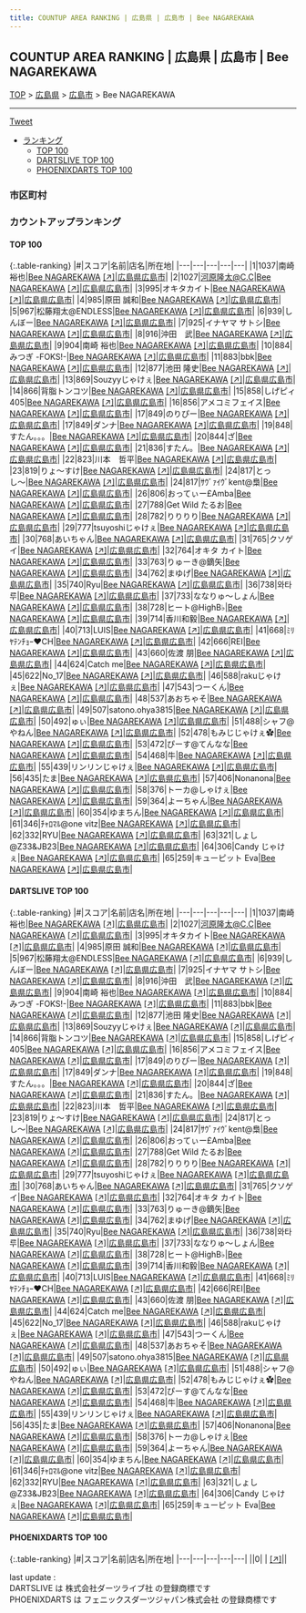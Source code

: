 ```yaml
---
title: COUNTUP AREA RANKING | 広島県 | 広島市 | Bee NAGAREKAWA
---
```

## COUNTUP AREA RANKING | 広島県 | 広島市 | Bee NAGAREKAWA

[TOP](/darts/rank/) > [広島県](/darts/rank/広島県/) > [広島市](/darts/rank/広島県/広島市/) > Bee NAGAREKAWA

___

<a href="https://twitter.com/share?ref_src=twsrc%5Etfw" data-text="COUNTUP AREA RANKING | 広島県広島市Bee NAGAREKAWA" class="twitter-share-button" data-hashtags="DARTSLIVE,PHOENIXDARTS,darts,ダーツ" data-show-count="false">Tweet</a>

* [ランキング](#カウントアップランキング)
    * [TOP 100](#top-100)
    * [DARTSLIVE TOP 100](#dartslive-top-100)
    * [PHOENIXDARTS TOP 100](#phoenixdarts-top-100)

### 市区町村

<ul>

</ul>

### カウントアップランキング

#### TOP 100



{:.table-ranking}
|#|スコア|名前|店名|所在地|
|---|---|---|---|---|
|1|1037|<span class="rank-name-dl">南崎　裕也</span>|<a href="/darts/rank/shops/1e3322e39b25b811fec1ae84bb28bd87.html">Bee NAGAREKAWA</a> <a href="https://search.dartslive.com/jp/shop/1e3322e39b25b811fec1ae84bb28bd87">[↗]</a>|<a href="/darts/rank/広島県/広島市">広島県広島市</a>|
|2|1027|<span class="rank-name-dl">河原隆太@C.C</span>|<a href="/darts/rank/shops/1e3322e39b25b811fec1ae84bb28bd87.html">Bee NAGAREKAWA</a> <a href="https://search.dartslive.com/jp/shop/1e3322e39b25b811fec1ae84bb28bd87">[↗]</a>|<a href="/darts/rank/広島県/広島市">広島県広島市</a>|
|3|995|<span class="rank-name-dl">オキタカイト</span>|<a href="/darts/rank/shops/1e3322e39b25b811fec1ae84bb28bd87.html">Bee NAGAREKAWA</a> <a href="https://search.dartslive.com/jp/shop/1e3322e39b25b811fec1ae84bb28bd87">[↗]</a>|<a href="/darts/rank/広島県/広島市">広島県広島市</a>|
|4|985|<span class="rank-name-dl">原田 誠和</span>|<a href="/darts/rank/shops/1e3322e39b25b811fec1ae84bb28bd87.html">Bee NAGAREKAWA</a> <a href="https://search.dartslive.com/jp/shop/1e3322e39b25b811fec1ae84bb28bd87">[↗]</a>|<a href="/darts/rank/広島県/広島市">広島県広島市</a>|
|5|967|<span class="rank-name-dl">松藤翔太@ENDLESS</span>|<a href="/darts/rank/shops/1e3322e39b25b811fec1ae84bb28bd87.html">Bee NAGAREKAWA</a> <a href="https://search.dartslive.com/jp/shop/1e3322e39b25b811fec1ae84bb28bd87">[↗]</a>|<a href="/darts/rank/広島県/広島市">広島県広島市</a>|
|6|939|<span class="rank-name-dl">しんぼー</span>|<a href="/darts/rank/shops/1e3322e39b25b811fec1ae84bb28bd87.html">Bee NAGAREKAWA</a> <a href="https://search.dartslive.com/jp/shop/1e3322e39b25b811fec1ae84bb28bd87">[↗]</a>|<a href="/darts/rank/広島県/広島市">広島県広島市</a>|
|7|925|<span class="rank-name-dl">イナヤマ サトシ</span>|<a href="/darts/rank/shops/1e3322e39b25b811fec1ae84bb28bd87.html">Bee NAGAREKAWA</a> <a href="https://search.dartslive.com/jp/shop/1e3322e39b25b811fec1ae84bb28bd87">[↗]</a>|<a href="/darts/rank/広島県/広島市">広島県広島市</a>|
|8|916|<span class="rank-name-dl">沖田　武</span>|<a href="/darts/rank/shops/1e3322e39b25b811fec1ae84bb28bd87.html">Bee NAGAREKAWA</a> <a href="https://search.dartslive.com/jp/shop/1e3322e39b25b811fec1ae84bb28bd87">[↗]</a>|<a href="/darts/rank/広島県/広島市">広島県広島市</a>|
|9|904|<span class="rank-name-dl">南崎 裕也</span>|<a href="/darts/rank/shops/1e3322e39b25b811fec1ae84bb28bd87.html">Bee NAGAREKAWA</a> <a href="https://search.dartslive.com/jp/shop/1e3322e39b25b811fec1ae84bb28bd87">[↗]</a>|<a href="/darts/rank/広島県/広島市">広島県広島市</a>|
|10|884|<span class="rank-name-dl">みつぎ -FOKS!-</span>|<a href="/darts/rank/shops/1e3322e39b25b811fec1ae84bb28bd87.html">Bee NAGAREKAWA</a> <a href="https://search.dartslive.com/jp/shop/1e3322e39b25b811fec1ae84bb28bd87">[↗]</a>|<a href="/darts/rank/広島県/広島市">広島県広島市</a>|
|11|883|<span class="rank-name-dl">bbk</span>|<a href="/darts/rank/shops/1e3322e39b25b811fec1ae84bb28bd87.html">Bee NAGAREKAWA</a> <a href="https://search.dartslive.com/jp/shop/1e3322e39b25b811fec1ae84bb28bd87">[↗]</a>|<a href="/darts/rank/広島県/広島市">広島県広島市</a>|
|12|877|<span class="rank-name-dl">池田 隆史</span>|<a href="/darts/rank/shops/1e3322e39b25b811fec1ae84bb28bd87.html">Bee NAGAREKAWA</a> <a href="https://search.dartslive.com/jp/shop/1e3322e39b25b811fec1ae84bb28bd87">[↗]</a>|<a href="/darts/rank/広島県/広島市">広島県広島市</a>|
|13|869|<span class="rank-name-dl">Souzyyじゃけぇ</span>|<a href="/darts/rank/shops/1e3322e39b25b811fec1ae84bb28bd87.html">Bee NAGAREKAWA</a> <a href="https://search.dartslive.com/jp/shop/1e3322e39b25b811fec1ae84bb28bd87">[↗]</a>|<a href="/darts/rank/広島県/広島市">広島県広島市</a>|
|14|866|<span class="rank-name-dl">背脂トンコツ</span>|<a href="/darts/rank/shops/1e3322e39b25b811fec1ae84bb28bd87.html">Bee NAGAREKAWA</a> <a href="https://search.dartslive.com/jp/shop/1e3322e39b25b811fec1ae84bb28bd87">[↗]</a>|<a href="/darts/rank/広島県/広島市">広島県広島市</a>|
|15|858|<span class="rank-name-dl">しげピィ405</span>|<a href="/darts/rank/shops/1e3322e39b25b811fec1ae84bb28bd87.html">Bee NAGAREKAWA</a> <a href="https://search.dartslive.com/jp/shop/1e3322e39b25b811fec1ae84bb28bd87">[↗]</a>|<a href="/darts/rank/広島県/広島市">広島県広島市</a>|
|16|856|<span class="rank-name-dl">アメコミフェイス</span>|<a href="/darts/rank/shops/1e3322e39b25b811fec1ae84bb28bd87.html">Bee NAGAREKAWA</a> <a href="https://search.dartslive.com/jp/shop/1e3322e39b25b811fec1ae84bb28bd87">[↗]</a>|<a href="/darts/rank/広島県/広島市">広島県広島市</a>|
|17|849|<span class="rank-name-dl">のりぴー</span>|<a href="/darts/rank/shops/1e3322e39b25b811fec1ae84bb28bd87.html">Bee NAGAREKAWA</a> <a href="https://search.dartslive.com/jp/shop/1e3322e39b25b811fec1ae84bb28bd87">[↗]</a>|<a href="/darts/rank/広島県/広島市">広島県広島市</a>|
|17|849|<span class="rank-name-dl">ダンナ</span>|<a href="/darts/rank/shops/1e3322e39b25b811fec1ae84bb28bd87.html">Bee NAGAREKAWA</a> <a href="https://search.dartslive.com/jp/shop/1e3322e39b25b811fec1ae84bb28bd87">[↗]</a>|<a href="/darts/rank/広島県/広島市">広島県広島市</a>|
|19|848|<span class="rank-name-dl">すたん。。。</span>|<a href="/darts/rank/shops/1e3322e39b25b811fec1ae84bb28bd87.html">Bee NAGAREKAWA</a> <a href="https://search.dartslive.com/jp/shop/1e3322e39b25b811fec1ae84bb28bd87">[↗]</a>|<a href="/darts/rank/広島県/広島市">広島県広島市</a>|
|20|844|<span class="rank-name-dl">ざ</span>|<a href="/darts/rank/shops/1e3322e39b25b811fec1ae84bb28bd87.html">Bee NAGAREKAWA</a> <a href="https://search.dartslive.com/jp/shop/1e3322e39b25b811fec1ae84bb28bd87">[↗]</a>|<a href="/darts/rank/広島県/広島市">広島県広島市</a>|
|21|836|<span class="rank-name-dl">すたん。</span>|<a href="/darts/rank/shops/1e3322e39b25b811fec1ae84bb28bd87.html">Bee NAGAREKAWA</a> <a href="https://search.dartslive.com/jp/shop/1e3322e39b25b811fec1ae84bb28bd87">[↗]</a>|<a href="/darts/rank/広島県/広島市">広島県広島市</a>|
|22|823|<span class="rank-name-dl">川本　哲平</span>|<a href="/darts/rank/shops/1e3322e39b25b811fec1ae84bb28bd87.html">Bee NAGAREKAWA</a> <a href="https://search.dartslive.com/jp/shop/1e3322e39b25b811fec1ae84bb28bd87">[↗]</a>|<a href="/darts/rank/広島県/広島市">広島県広島市</a>|
|23|819|<span class="rank-name-dl">りょ〜すけ</span>|<a href="/darts/rank/shops/1e3322e39b25b811fec1ae84bb28bd87.html">Bee NAGAREKAWA</a> <a href="https://search.dartslive.com/jp/shop/1e3322e39b25b811fec1ae84bb28bd87">[↗]</a>|<a href="/darts/rank/広島県/広島市">広島県広島市</a>|
|24|817|<span class="rank-name-dl">とっし〜</span>|<a href="/darts/rank/shops/1e3322e39b25b811fec1ae84bb28bd87.html">Bee NAGAREKAWA</a> <a href="https://search.dartslive.com/jp/shop/1e3322e39b25b811fec1ae84bb28bd87">[↗]</a>|<a href="/darts/rank/広島県/広島市">広島県広島市</a>|
|24|817|<span class="rank-name-dl">ｻｳﾞｧｲｳﾞkent@梟</span>|<a href="/darts/rank/shops/1e3322e39b25b811fec1ae84bb28bd87.html">Bee NAGAREKAWA</a> <a href="https://search.dartslive.com/jp/shop/1e3322e39b25b811fec1ae84bb28bd87">[↗]</a>|<a href="/darts/rank/広島県/広島市">広島県広島市</a>|
|26|806|<span class="rank-name-dl">おってぃー£Amba</span>|<a href="/darts/rank/shops/1e3322e39b25b811fec1ae84bb28bd87.html">Bee NAGAREKAWA</a> <a href="https://search.dartslive.com/jp/shop/1e3322e39b25b811fec1ae84bb28bd87">[↗]</a>|<a href="/darts/rank/広島県/広島市">広島県広島市</a>|
|27|788|<span class="rank-name-dl">Get Wild たるお</span>|<a href="/darts/rank/shops/1e3322e39b25b811fec1ae84bb28bd87.html">Bee NAGAREKAWA</a> <a href="https://search.dartslive.com/jp/shop/1e3322e39b25b811fec1ae84bb28bd87">[↗]</a>|<a href="/darts/rank/広島県/広島市">広島県広島市</a>|
|28|782|<span class="rank-name-dl">りりりり</span>|<a href="/darts/rank/shops/1e3322e39b25b811fec1ae84bb28bd87.html">Bee NAGAREKAWA</a> <a href="https://search.dartslive.com/jp/shop/1e3322e39b25b811fec1ae84bb28bd87">[↗]</a>|<a href="/darts/rank/広島県/広島市">広島県広島市</a>|
|29|777|<span class="rank-name-dl">tsuyoshiじゃけぇ</span>|<a href="/darts/rank/shops/1e3322e39b25b811fec1ae84bb28bd87.html">Bee NAGAREKAWA</a> <a href="https://search.dartslive.com/jp/shop/1e3322e39b25b811fec1ae84bb28bd87">[↗]</a>|<a href="/darts/rank/広島県/広島市">広島県広島市</a>|
|30|768|<span class="rank-name-dl">あいちゃん</span>|<a href="/darts/rank/shops/1e3322e39b25b811fec1ae84bb28bd87.html">Bee NAGAREKAWA</a> <a href="https://search.dartslive.com/jp/shop/1e3322e39b25b811fec1ae84bb28bd87">[↗]</a>|<a href="/darts/rank/広島県/広島市">広島県広島市</a>|
|31|765|<span class="rank-name-dl">クソゲイ</span>|<a href="/darts/rank/shops/1e3322e39b25b811fec1ae84bb28bd87.html">Bee NAGAREKAWA</a> <a href="https://search.dartslive.com/jp/shop/1e3322e39b25b811fec1ae84bb28bd87">[↗]</a>|<a href="/darts/rank/広島県/広島市">広島県広島市</a>|
|32|764|<span class="rank-name-dl">オキタ カイト</span>|<a href="/darts/rank/shops/1e3322e39b25b811fec1ae84bb28bd87.html">Bee NAGAREKAWA</a> <a href="https://search.dartslive.com/jp/shop/1e3322e39b25b811fec1ae84bb28bd87">[↗]</a>|<a href="/darts/rank/広島県/広島市">広島県広島市</a>|
|33|763|<span class="rank-name-dl">りゅーき@鏑矢</span>|<a href="/darts/rank/shops/1e3322e39b25b811fec1ae84bb28bd87.html">Bee NAGAREKAWA</a> <a href="https://search.dartslive.com/jp/shop/1e3322e39b25b811fec1ae84bb28bd87">[↗]</a>|<a href="/darts/rank/広島県/広島市">広島県広島市</a>|
|34|762|<span class="rank-name-dl">まゆげ</span>|<a href="/darts/rank/shops/1e3322e39b25b811fec1ae84bb28bd87.html">Bee NAGAREKAWA</a> <a href="https://search.dartslive.com/jp/shop/1e3322e39b25b811fec1ae84bb28bd87">[↗]</a>|<a href="/darts/rank/広島県/広島市">広島県広島市</a>|
|35|740|<span class="rank-name-dl">Ryu</span>|<a href="/darts/rank/shops/1e3322e39b25b811fec1ae84bb28bd87.html">Bee NAGAREKAWA</a> <a href="https://search.dartslive.com/jp/shop/1e3322e39b25b811fec1ae84bb28bd87">[↗]</a>|<a href="/darts/rank/広島県/広島市">広島県広島市</a>|
|36|738|<span class="rank-name-dl">와타루</span>|<a href="/darts/rank/shops/1e3322e39b25b811fec1ae84bb28bd87.html">Bee NAGAREKAWA</a> <a href="https://search.dartslive.com/jp/shop/1e3322e39b25b811fec1ae84bb28bd87">[↗]</a>|<a href="/darts/rank/広島県/広島市">広島県広島市</a>|
|37|733|<span class="rank-name-dl">ななりゅ～しょん</span>|<a href="/darts/rank/shops/1e3322e39b25b811fec1ae84bb28bd87.html">Bee NAGAREKAWA</a> <a href="https://search.dartslive.com/jp/shop/1e3322e39b25b811fec1ae84bb28bd87">[↗]</a>|<a href="/darts/rank/広島県/広島市">広島県広島市</a>|
|38|728|<span class="rank-name-dl">ヒート@HighB♭</span>|<a href="/darts/rank/shops/1e3322e39b25b811fec1ae84bb28bd87.html">Bee NAGAREKAWA</a> <a href="https://search.dartslive.com/jp/shop/1e3322e39b25b811fec1ae84bb28bd87">[↗]</a>|<a href="/darts/rank/広島県/広島市">広島県広島市</a>|
|39|714|<span class="rank-name-dl">香川和毅</span>|<a href="/darts/rank/shops/1e3322e39b25b811fec1ae84bb28bd87.html">Bee NAGAREKAWA</a> <a href="https://search.dartslive.com/jp/shop/1e3322e39b25b811fec1ae84bb28bd87">[↗]</a>|<a href="/darts/rank/広島県/広島市">広島県広島市</a>|
|40|713|<span class="rank-name-dl">LUIS</span>|<a href="/darts/rank/shops/1e3322e39b25b811fec1ae84bb28bd87.html">Bee NAGAREKAWA</a> <a href="https://search.dartslive.com/jp/shop/1e3322e39b25b811fec1ae84bb28bd87">[↗]</a>|<a href="/darts/rank/広島県/広島市">広島県広島市</a>|
|41|668|<span class="rank-name-dl">ﾐﾘﾔﾃﾝﾁｮｰ❤️CH</span>|<a href="/darts/rank/shops/1e3322e39b25b811fec1ae84bb28bd87.html">Bee NAGAREKAWA</a> <a href="https://search.dartslive.com/jp/shop/1e3322e39b25b811fec1ae84bb28bd87">[↗]</a>|<a href="/darts/rank/広島県/広島市">広島県広島市</a>|
|42|666|<span class="rank-name-dl">REI</span>|<a href="/darts/rank/shops/1e3322e39b25b811fec1ae84bb28bd87.html">Bee NAGAREKAWA</a> <a href="https://search.dartslive.com/jp/shop/1e3322e39b25b811fec1ae84bb28bd87">[↗]</a>|<a href="/darts/rank/広島県/広島市">広島県広島市</a>|
|43|660|<span class="rank-name-dl">佐渡 朋</span>|<a href="/darts/rank/shops/1e3322e39b25b811fec1ae84bb28bd87.html">Bee NAGAREKAWA</a> <a href="https://search.dartslive.com/jp/shop/1e3322e39b25b811fec1ae84bb28bd87">[↗]</a>|<a href="/darts/rank/広島県/広島市">広島県広島市</a>|
|44|624|<span class="rank-name-dl">Catch me</span>|<a href="/darts/rank/shops/1e3322e39b25b811fec1ae84bb28bd87.html">Bee NAGAREKAWA</a> <a href="https://search.dartslive.com/jp/shop/1e3322e39b25b811fec1ae84bb28bd87">[↗]</a>|<a href="/darts/rank/広島県/広島市">広島県広島市</a>|
|45|622|<span class="rank-name-dl">No_17</span>|<a href="/darts/rank/shops/1e3322e39b25b811fec1ae84bb28bd87.html">Bee NAGAREKAWA</a> <a href="https://search.dartslive.com/jp/shop/1e3322e39b25b811fec1ae84bb28bd87">[↗]</a>|<a href="/darts/rank/広島県/広島市">広島県広島市</a>|
|46|588|<span class="rank-name-dl">rakuじゃけぇ</span>|<a href="/darts/rank/shops/1e3322e39b25b811fec1ae84bb28bd87.html">Bee NAGAREKAWA</a> <a href="https://search.dartslive.com/jp/shop/1e3322e39b25b811fec1ae84bb28bd87">[↗]</a>|<a href="/darts/rank/広島県/広島市">広島県広島市</a>|
|47|543|<span class="rank-name-dl">つーくん</span>|<a href="/darts/rank/shops/1e3322e39b25b811fec1ae84bb28bd87.html">Bee NAGAREKAWA</a> <a href="https://search.dartslive.com/jp/shop/1e3322e39b25b811fec1ae84bb28bd87">[↗]</a>|<a href="/darts/rank/広島県/広島市">広島県広島市</a>|
|48|537|<span class="rank-name-dl">あおちゃそ</span>|<a href="/darts/rank/shops/1e3322e39b25b811fec1ae84bb28bd87.html">Bee NAGAREKAWA</a> <a href="https://search.dartslive.com/jp/shop/1e3322e39b25b811fec1ae84bb28bd87">[↗]</a>|<a href="/darts/rank/広島県/広島市">広島県広島市</a>|
|49|507|<span class="rank-name-dl">satono.ohya3815</span>|<a href="/darts/rank/shops/1e3322e39b25b811fec1ae84bb28bd87.html">Bee NAGAREKAWA</a> <a href="https://search.dartslive.com/jp/shop/1e3322e39b25b811fec1ae84bb28bd87">[↗]</a>|<a href="/darts/rank/広島県/広島市">広島県広島市</a>|
|50|492|<span class="rank-name-dl">ゅぃ</span>|<a href="/darts/rank/shops/1e3322e39b25b811fec1ae84bb28bd87.html">Bee NAGAREKAWA</a> <a href="https://search.dartslive.com/jp/shop/1e3322e39b25b811fec1ae84bb28bd87">[↗]</a>|<a href="/darts/rank/広島県/広島市">広島県広島市</a>|
|51|488|<span class="rank-name-dl">シャフ@やねん</span>|<a href="/darts/rank/shops/1e3322e39b25b811fec1ae84bb28bd87.html">Bee NAGAREKAWA</a> <a href="https://search.dartslive.com/jp/shop/1e3322e39b25b811fec1ae84bb28bd87">[↗]</a>|<a href="/darts/rank/広島県/広島市">広島県広島市</a>|
|52|478|<span class="rank-name-dl">もみじじゃけぇ✿</span>|<a href="/darts/rank/shops/1e3322e39b25b811fec1ae84bb28bd87.html">Bee NAGAREKAWA</a> <a href="https://search.dartslive.com/jp/shop/1e3322e39b25b811fec1ae84bb28bd87">[↗]</a>|<a href="/darts/rank/広島県/広島市">広島県広島市</a>|
|53|472|<span class="rank-name-dl">ぴーす@てんなな</span>|<a href="/darts/rank/shops/1e3322e39b25b811fec1ae84bb28bd87.html">Bee NAGAREKAWA</a> <a href="https://search.dartslive.com/jp/shop/1e3322e39b25b811fec1ae84bb28bd87">[↗]</a>|<a href="/darts/rank/広島県/広島市">広島県広島市</a>|
|54|468|<span class="rank-name-dl">牛</span>|<a href="/darts/rank/shops/1e3322e39b25b811fec1ae84bb28bd87.html">Bee NAGAREKAWA</a> <a href="https://search.dartslive.com/jp/shop/1e3322e39b25b811fec1ae84bb28bd87">[↗]</a>|<a href="/darts/rank/広島県/広島市">広島県広島市</a>|
|55|439|<span class="rank-name-dl">リンリンじゃけぇ</span>|<a href="/darts/rank/shops/1e3322e39b25b811fec1ae84bb28bd87.html">Bee NAGAREKAWA</a> <a href="https://search.dartslive.com/jp/shop/1e3322e39b25b811fec1ae84bb28bd87">[↗]</a>|<a href="/darts/rank/広島県/広島市">広島県広島市</a>|
|56|435|<span class="rank-name-dl">たま</span>|<a href="/darts/rank/shops/1e3322e39b25b811fec1ae84bb28bd87.html">Bee NAGAREKAWA</a> <a href="https://search.dartslive.com/jp/shop/1e3322e39b25b811fec1ae84bb28bd87">[↗]</a>|<a href="/darts/rank/広島県/広島市">広島県広島市</a>|
|57|406|<span class="rank-name-dl">Nonanona</span>|<a href="/darts/rank/shops/1e3322e39b25b811fec1ae84bb28bd87.html">Bee NAGAREKAWA</a> <a href="https://search.dartslive.com/jp/shop/1e3322e39b25b811fec1ae84bb28bd87">[↗]</a>|<a href="/darts/rank/広島県/広島市">広島県広島市</a>|
|58|376|<span class="rank-name-dl">トーカ@しゃけぇ</span>|<a href="/darts/rank/shops/1e3322e39b25b811fec1ae84bb28bd87.html">Bee NAGAREKAWA</a> <a href="https://search.dartslive.com/jp/shop/1e3322e39b25b811fec1ae84bb28bd87">[↗]</a>|<a href="/darts/rank/広島県/広島市">広島県広島市</a>|
|59|364|<span class="rank-name-dl">よーちゃん</span>|<a href="/darts/rank/shops/1e3322e39b25b811fec1ae84bb28bd87.html">Bee NAGAREKAWA</a> <a href="https://search.dartslive.com/jp/shop/1e3322e39b25b811fec1ae84bb28bd87">[↗]</a>|<a href="/darts/rank/広島県/広島市">広島県広島市</a>|
|60|354|<span class="rank-name-dl">ゆまちん</span>|<a href="/darts/rank/shops/1e3322e39b25b811fec1ae84bb28bd87.html">Bee NAGAREKAWA</a> <a href="https://search.dartslive.com/jp/shop/1e3322e39b25b811fec1ae84bb28bd87">[↗]</a>|<a href="/darts/rank/広島県/広島市">広島県広島市</a>|
|61|346|<span class="rank-name-dl">ﾁｬﾛﾏﾙ@one vitz</span>|<a href="/darts/rank/shops/1e3322e39b25b811fec1ae84bb28bd87.html">Bee NAGAREKAWA</a> <a href="https://search.dartslive.com/jp/shop/1e3322e39b25b811fec1ae84bb28bd87">[↗]</a>|<a href="/darts/rank/広島県/広島市">広島県広島市</a>|
|62|332|<span class="rank-name-dl">RYU</span>|<a href="/darts/rank/shops/1e3322e39b25b811fec1ae84bb28bd87.html">Bee NAGAREKAWA</a> <a href="https://search.dartslive.com/jp/shop/1e3322e39b25b811fec1ae84bb28bd87">[↗]</a>|<a href="/darts/rank/広島県/広島市">広島県広島市</a>|
|63|321|<span class="rank-name-dl">しょし@Z33&amp;JB23</span>|<a href="/darts/rank/shops/1e3322e39b25b811fec1ae84bb28bd87.html">Bee NAGAREKAWA</a> <a href="https://search.dartslive.com/jp/shop/1e3322e39b25b811fec1ae84bb28bd87">[↗]</a>|<a href="/darts/rank/広島県/広島市">広島県広島市</a>|
|64|306|<span class="rank-name-dl">Candy じゃけぇ</span>|<a href="/darts/rank/shops/1e3322e39b25b811fec1ae84bb28bd87.html">Bee NAGAREKAWA</a> <a href="https://search.dartslive.com/jp/shop/1e3322e39b25b811fec1ae84bb28bd87">[↗]</a>|<a href="/darts/rank/広島県/広島市">広島県広島市</a>|
|65|259|<span class="rank-name-dl">キューピット Eva</span>|<a href="/darts/rank/shops/1e3322e39b25b811fec1ae84bb28bd87.html">Bee NAGAREKAWA</a> <a href="https://search.dartslive.com/jp/shop/1e3322e39b25b811fec1ae84bb28bd87">[↗]</a>|<a href="/darts/rank/広島県/広島市">広島県広島市</a>|


#### DARTSLIVE TOP 100



{:.table-ranking}
|#|スコア|名前|店名|所在地|
|---|---|---|---|---|
|1|1037|<span class="rank-name-dl">南崎　裕也</span>|<a href="/darts/rank/shops/1e3322e39b25b811fec1ae84bb28bd87.html">Bee NAGAREKAWA</a> <a href="https://search.dartslive.com/jp/shop/1e3322e39b25b811fec1ae84bb28bd87">[↗]</a>|<a href="/darts/rank/広島県/広島市">広島県広島市</a>|
|2|1027|<span class="rank-name-dl">河原隆太@C.C</span>|<a href="/darts/rank/shops/1e3322e39b25b811fec1ae84bb28bd87.html">Bee NAGAREKAWA</a> <a href="https://search.dartslive.com/jp/shop/1e3322e39b25b811fec1ae84bb28bd87">[↗]</a>|<a href="/darts/rank/広島県/広島市">広島県広島市</a>|
|3|995|<span class="rank-name-dl">オキタカイト</span>|<a href="/darts/rank/shops/1e3322e39b25b811fec1ae84bb28bd87.html">Bee NAGAREKAWA</a> <a href="https://search.dartslive.com/jp/shop/1e3322e39b25b811fec1ae84bb28bd87">[↗]</a>|<a href="/darts/rank/広島県/広島市">広島県広島市</a>|
|4|985|<span class="rank-name-dl">原田 誠和</span>|<a href="/darts/rank/shops/1e3322e39b25b811fec1ae84bb28bd87.html">Bee NAGAREKAWA</a> <a href="https://search.dartslive.com/jp/shop/1e3322e39b25b811fec1ae84bb28bd87">[↗]</a>|<a href="/darts/rank/広島県/広島市">広島県広島市</a>|
|5|967|<span class="rank-name-dl">松藤翔太@ENDLESS</span>|<a href="/darts/rank/shops/1e3322e39b25b811fec1ae84bb28bd87.html">Bee NAGAREKAWA</a> <a href="https://search.dartslive.com/jp/shop/1e3322e39b25b811fec1ae84bb28bd87">[↗]</a>|<a href="/darts/rank/広島県/広島市">広島県広島市</a>|
|6|939|<span class="rank-name-dl">しんぼー</span>|<a href="/darts/rank/shops/1e3322e39b25b811fec1ae84bb28bd87.html">Bee NAGAREKAWA</a> <a href="https://search.dartslive.com/jp/shop/1e3322e39b25b811fec1ae84bb28bd87">[↗]</a>|<a href="/darts/rank/広島県/広島市">広島県広島市</a>|
|7|925|<span class="rank-name-dl">イナヤマ サトシ</span>|<a href="/darts/rank/shops/1e3322e39b25b811fec1ae84bb28bd87.html">Bee NAGAREKAWA</a> <a href="https://search.dartslive.com/jp/shop/1e3322e39b25b811fec1ae84bb28bd87">[↗]</a>|<a href="/darts/rank/広島県/広島市">広島県広島市</a>|
|8|916|<span class="rank-name-dl">沖田　武</span>|<a href="/darts/rank/shops/1e3322e39b25b811fec1ae84bb28bd87.html">Bee NAGAREKAWA</a> <a href="https://search.dartslive.com/jp/shop/1e3322e39b25b811fec1ae84bb28bd87">[↗]</a>|<a href="/darts/rank/広島県/広島市">広島県広島市</a>|
|9|904|<span class="rank-name-dl">南崎 裕也</span>|<a href="/darts/rank/shops/1e3322e39b25b811fec1ae84bb28bd87.html">Bee NAGAREKAWA</a> <a href="https://search.dartslive.com/jp/shop/1e3322e39b25b811fec1ae84bb28bd87">[↗]</a>|<a href="/darts/rank/広島県/広島市">広島県広島市</a>|
|10|884|<span class="rank-name-dl">みつぎ -FOKS!-</span>|<a href="/darts/rank/shops/1e3322e39b25b811fec1ae84bb28bd87.html">Bee NAGAREKAWA</a> <a href="https://search.dartslive.com/jp/shop/1e3322e39b25b811fec1ae84bb28bd87">[↗]</a>|<a href="/darts/rank/広島県/広島市">広島県広島市</a>|
|11|883|<span class="rank-name-dl">bbk</span>|<a href="/darts/rank/shops/1e3322e39b25b811fec1ae84bb28bd87.html">Bee NAGAREKAWA</a> <a href="https://search.dartslive.com/jp/shop/1e3322e39b25b811fec1ae84bb28bd87">[↗]</a>|<a href="/darts/rank/広島県/広島市">広島県広島市</a>|
|12|877|<span class="rank-name-dl">池田 隆史</span>|<a href="/darts/rank/shops/1e3322e39b25b811fec1ae84bb28bd87.html">Bee NAGAREKAWA</a> <a href="https://search.dartslive.com/jp/shop/1e3322e39b25b811fec1ae84bb28bd87">[↗]</a>|<a href="/darts/rank/広島県/広島市">広島県広島市</a>|
|13|869|<span class="rank-name-dl">Souzyyじゃけぇ</span>|<a href="/darts/rank/shops/1e3322e39b25b811fec1ae84bb28bd87.html">Bee NAGAREKAWA</a> <a href="https://search.dartslive.com/jp/shop/1e3322e39b25b811fec1ae84bb28bd87">[↗]</a>|<a href="/darts/rank/広島県/広島市">広島県広島市</a>|
|14|866|<span class="rank-name-dl">背脂トンコツ</span>|<a href="/darts/rank/shops/1e3322e39b25b811fec1ae84bb28bd87.html">Bee NAGAREKAWA</a> <a href="https://search.dartslive.com/jp/shop/1e3322e39b25b811fec1ae84bb28bd87">[↗]</a>|<a href="/darts/rank/広島県/広島市">広島県広島市</a>|
|15|858|<span class="rank-name-dl">しげピィ405</span>|<a href="/darts/rank/shops/1e3322e39b25b811fec1ae84bb28bd87.html">Bee NAGAREKAWA</a> <a href="https://search.dartslive.com/jp/shop/1e3322e39b25b811fec1ae84bb28bd87">[↗]</a>|<a href="/darts/rank/広島県/広島市">広島県広島市</a>|
|16|856|<span class="rank-name-dl">アメコミフェイス</span>|<a href="/darts/rank/shops/1e3322e39b25b811fec1ae84bb28bd87.html">Bee NAGAREKAWA</a> <a href="https://search.dartslive.com/jp/shop/1e3322e39b25b811fec1ae84bb28bd87">[↗]</a>|<a href="/darts/rank/広島県/広島市">広島県広島市</a>|
|17|849|<span class="rank-name-dl">のりぴー</span>|<a href="/darts/rank/shops/1e3322e39b25b811fec1ae84bb28bd87.html">Bee NAGAREKAWA</a> <a href="https://search.dartslive.com/jp/shop/1e3322e39b25b811fec1ae84bb28bd87">[↗]</a>|<a href="/darts/rank/広島県/広島市">広島県広島市</a>|
|17|849|<span class="rank-name-dl">ダンナ</span>|<a href="/darts/rank/shops/1e3322e39b25b811fec1ae84bb28bd87.html">Bee NAGAREKAWA</a> <a href="https://search.dartslive.com/jp/shop/1e3322e39b25b811fec1ae84bb28bd87">[↗]</a>|<a href="/darts/rank/広島県/広島市">広島県広島市</a>|
|19|848|<span class="rank-name-dl">すたん。。。</span>|<a href="/darts/rank/shops/1e3322e39b25b811fec1ae84bb28bd87.html">Bee NAGAREKAWA</a> <a href="https://search.dartslive.com/jp/shop/1e3322e39b25b811fec1ae84bb28bd87">[↗]</a>|<a href="/darts/rank/広島県/広島市">広島県広島市</a>|
|20|844|<span class="rank-name-dl">ざ</span>|<a href="/darts/rank/shops/1e3322e39b25b811fec1ae84bb28bd87.html">Bee NAGAREKAWA</a> <a href="https://search.dartslive.com/jp/shop/1e3322e39b25b811fec1ae84bb28bd87">[↗]</a>|<a href="/darts/rank/広島県/広島市">広島県広島市</a>|
|21|836|<span class="rank-name-dl">すたん。</span>|<a href="/darts/rank/shops/1e3322e39b25b811fec1ae84bb28bd87.html">Bee NAGAREKAWA</a> <a href="https://search.dartslive.com/jp/shop/1e3322e39b25b811fec1ae84bb28bd87">[↗]</a>|<a href="/darts/rank/広島県/広島市">広島県広島市</a>|
|22|823|<span class="rank-name-dl">川本　哲平</span>|<a href="/darts/rank/shops/1e3322e39b25b811fec1ae84bb28bd87.html">Bee NAGAREKAWA</a> <a href="https://search.dartslive.com/jp/shop/1e3322e39b25b811fec1ae84bb28bd87">[↗]</a>|<a href="/darts/rank/広島県/広島市">広島県広島市</a>|
|23|819|<span class="rank-name-dl">りょ〜すけ</span>|<a href="/darts/rank/shops/1e3322e39b25b811fec1ae84bb28bd87.html">Bee NAGAREKAWA</a> <a href="https://search.dartslive.com/jp/shop/1e3322e39b25b811fec1ae84bb28bd87">[↗]</a>|<a href="/darts/rank/広島県/広島市">広島県広島市</a>|
|24|817|<span class="rank-name-dl">とっし〜</span>|<a href="/darts/rank/shops/1e3322e39b25b811fec1ae84bb28bd87.html">Bee NAGAREKAWA</a> <a href="https://search.dartslive.com/jp/shop/1e3322e39b25b811fec1ae84bb28bd87">[↗]</a>|<a href="/darts/rank/広島県/広島市">広島県広島市</a>|
|24|817|<span class="rank-name-dl">ｻｳﾞｧｲｳﾞkent@梟</span>|<a href="/darts/rank/shops/1e3322e39b25b811fec1ae84bb28bd87.html">Bee NAGAREKAWA</a> <a href="https://search.dartslive.com/jp/shop/1e3322e39b25b811fec1ae84bb28bd87">[↗]</a>|<a href="/darts/rank/広島県/広島市">広島県広島市</a>|
|26|806|<span class="rank-name-dl">おってぃー£Amba</span>|<a href="/darts/rank/shops/1e3322e39b25b811fec1ae84bb28bd87.html">Bee NAGAREKAWA</a> <a href="https://search.dartslive.com/jp/shop/1e3322e39b25b811fec1ae84bb28bd87">[↗]</a>|<a href="/darts/rank/広島県/広島市">広島県広島市</a>|
|27|788|<span class="rank-name-dl">Get Wild たるお</span>|<a href="/darts/rank/shops/1e3322e39b25b811fec1ae84bb28bd87.html">Bee NAGAREKAWA</a> <a href="https://search.dartslive.com/jp/shop/1e3322e39b25b811fec1ae84bb28bd87">[↗]</a>|<a href="/darts/rank/広島県/広島市">広島県広島市</a>|
|28|782|<span class="rank-name-dl">りりりり</span>|<a href="/darts/rank/shops/1e3322e39b25b811fec1ae84bb28bd87.html">Bee NAGAREKAWA</a> <a href="https://search.dartslive.com/jp/shop/1e3322e39b25b811fec1ae84bb28bd87">[↗]</a>|<a href="/darts/rank/広島県/広島市">広島県広島市</a>|
|29|777|<span class="rank-name-dl">tsuyoshiじゃけぇ</span>|<a href="/darts/rank/shops/1e3322e39b25b811fec1ae84bb28bd87.html">Bee NAGAREKAWA</a> <a href="https://search.dartslive.com/jp/shop/1e3322e39b25b811fec1ae84bb28bd87">[↗]</a>|<a href="/darts/rank/広島県/広島市">広島県広島市</a>|
|30|768|<span class="rank-name-dl">あいちゃん</span>|<a href="/darts/rank/shops/1e3322e39b25b811fec1ae84bb28bd87.html">Bee NAGAREKAWA</a> <a href="https://search.dartslive.com/jp/shop/1e3322e39b25b811fec1ae84bb28bd87">[↗]</a>|<a href="/darts/rank/広島県/広島市">広島県広島市</a>|
|31|765|<span class="rank-name-dl">クソゲイ</span>|<a href="/darts/rank/shops/1e3322e39b25b811fec1ae84bb28bd87.html">Bee NAGAREKAWA</a> <a href="https://search.dartslive.com/jp/shop/1e3322e39b25b811fec1ae84bb28bd87">[↗]</a>|<a href="/darts/rank/広島県/広島市">広島県広島市</a>|
|32|764|<span class="rank-name-dl">オキタ カイト</span>|<a href="/darts/rank/shops/1e3322e39b25b811fec1ae84bb28bd87.html">Bee NAGAREKAWA</a> <a href="https://search.dartslive.com/jp/shop/1e3322e39b25b811fec1ae84bb28bd87">[↗]</a>|<a href="/darts/rank/広島県/広島市">広島県広島市</a>|
|33|763|<span class="rank-name-dl">りゅーき@鏑矢</span>|<a href="/darts/rank/shops/1e3322e39b25b811fec1ae84bb28bd87.html">Bee NAGAREKAWA</a> <a href="https://search.dartslive.com/jp/shop/1e3322e39b25b811fec1ae84bb28bd87">[↗]</a>|<a href="/darts/rank/広島県/広島市">広島県広島市</a>|
|34|762|<span class="rank-name-dl">まゆげ</span>|<a href="/darts/rank/shops/1e3322e39b25b811fec1ae84bb28bd87.html">Bee NAGAREKAWA</a> <a href="https://search.dartslive.com/jp/shop/1e3322e39b25b811fec1ae84bb28bd87">[↗]</a>|<a href="/darts/rank/広島県/広島市">広島県広島市</a>|
|35|740|<span class="rank-name-dl">Ryu</span>|<a href="/darts/rank/shops/1e3322e39b25b811fec1ae84bb28bd87.html">Bee NAGAREKAWA</a> <a href="https://search.dartslive.com/jp/shop/1e3322e39b25b811fec1ae84bb28bd87">[↗]</a>|<a href="/darts/rank/広島県/広島市">広島県広島市</a>|
|36|738|<span class="rank-name-dl">와타루</span>|<a href="/darts/rank/shops/1e3322e39b25b811fec1ae84bb28bd87.html">Bee NAGAREKAWA</a> <a href="https://search.dartslive.com/jp/shop/1e3322e39b25b811fec1ae84bb28bd87">[↗]</a>|<a href="/darts/rank/広島県/広島市">広島県広島市</a>|
|37|733|<span class="rank-name-dl">ななりゅ～しょん</span>|<a href="/darts/rank/shops/1e3322e39b25b811fec1ae84bb28bd87.html">Bee NAGAREKAWA</a> <a href="https://search.dartslive.com/jp/shop/1e3322e39b25b811fec1ae84bb28bd87">[↗]</a>|<a href="/darts/rank/広島県/広島市">広島県広島市</a>|
|38|728|<span class="rank-name-dl">ヒート@HighB♭</span>|<a href="/darts/rank/shops/1e3322e39b25b811fec1ae84bb28bd87.html">Bee NAGAREKAWA</a> <a href="https://search.dartslive.com/jp/shop/1e3322e39b25b811fec1ae84bb28bd87">[↗]</a>|<a href="/darts/rank/広島県/広島市">広島県広島市</a>|
|39|714|<span class="rank-name-dl">香川和毅</span>|<a href="/darts/rank/shops/1e3322e39b25b811fec1ae84bb28bd87.html">Bee NAGAREKAWA</a> <a href="https://search.dartslive.com/jp/shop/1e3322e39b25b811fec1ae84bb28bd87">[↗]</a>|<a href="/darts/rank/広島県/広島市">広島県広島市</a>|
|40|713|<span class="rank-name-dl">LUIS</span>|<a href="/darts/rank/shops/1e3322e39b25b811fec1ae84bb28bd87.html">Bee NAGAREKAWA</a> <a href="https://search.dartslive.com/jp/shop/1e3322e39b25b811fec1ae84bb28bd87">[↗]</a>|<a href="/darts/rank/広島県/広島市">広島県広島市</a>|
|41|668|<span class="rank-name-dl">ﾐﾘﾔﾃﾝﾁｮｰ❤️CH</span>|<a href="/darts/rank/shops/1e3322e39b25b811fec1ae84bb28bd87.html">Bee NAGAREKAWA</a> <a href="https://search.dartslive.com/jp/shop/1e3322e39b25b811fec1ae84bb28bd87">[↗]</a>|<a href="/darts/rank/広島県/広島市">広島県広島市</a>|
|42|666|<span class="rank-name-dl">REI</span>|<a href="/darts/rank/shops/1e3322e39b25b811fec1ae84bb28bd87.html">Bee NAGAREKAWA</a> <a href="https://search.dartslive.com/jp/shop/1e3322e39b25b811fec1ae84bb28bd87">[↗]</a>|<a href="/darts/rank/広島県/広島市">広島県広島市</a>|
|43|660|<span class="rank-name-dl">佐渡 朋</span>|<a href="/darts/rank/shops/1e3322e39b25b811fec1ae84bb28bd87.html">Bee NAGAREKAWA</a> <a href="https://search.dartslive.com/jp/shop/1e3322e39b25b811fec1ae84bb28bd87">[↗]</a>|<a href="/darts/rank/広島県/広島市">広島県広島市</a>|
|44|624|<span class="rank-name-dl">Catch me</span>|<a href="/darts/rank/shops/1e3322e39b25b811fec1ae84bb28bd87.html">Bee NAGAREKAWA</a> <a href="https://search.dartslive.com/jp/shop/1e3322e39b25b811fec1ae84bb28bd87">[↗]</a>|<a href="/darts/rank/広島県/広島市">広島県広島市</a>|
|45|622|<span class="rank-name-dl">No_17</span>|<a href="/darts/rank/shops/1e3322e39b25b811fec1ae84bb28bd87.html">Bee NAGAREKAWA</a> <a href="https://search.dartslive.com/jp/shop/1e3322e39b25b811fec1ae84bb28bd87">[↗]</a>|<a href="/darts/rank/広島県/広島市">広島県広島市</a>|
|46|588|<span class="rank-name-dl">rakuじゃけぇ</span>|<a href="/darts/rank/shops/1e3322e39b25b811fec1ae84bb28bd87.html">Bee NAGAREKAWA</a> <a href="https://search.dartslive.com/jp/shop/1e3322e39b25b811fec1ae84bb28bd87">[↗]</a>|<a href="/darts/rank/広島県/広島市">広島県広島市</a>|
|47|543|<span class="rank-name-dl">つーくん</span>|<a href="/darts/rank/shops/1e3322e39b25b811fec1ae84bb28bd87.html">Bee NAGAREKAWA</a> <a href="https://search.dartslive.com/jp/shop/1e3322e39b25b811fec1ae84bb28bd87">[↗]</a>|<a href="/darts/rank/広島県/広島市">広島県広島市</a>|
|48|537|<span class="rank-name-dl">あおちゃそ</span>|<a href="/darts/rank/shops/1e3322e39b25b811fec1ae84bb28bd87.html">Bee NAGAREKAWA</a> <a href="https://search.dartslive.com/jp/shop/1e3322e39b25b811fec1ae84bb28bd87">[↗]</a>|<a href="/darts/rank/広島県/広島市">広島県広島市</a>|
|49|507|<span class="rank-name-dl">satono.ohya3815</span>|<a href="/darts/rank/shops/1e3322e39b25b811fec1ae84bb28bd87.html">Bee NAGAREKAWA</a> <a href="https://search.dartslive.com/jp/shop/1e3322e39b25b811fec1ae84bb28bd87">[↗]</a>|<a href="/darts/rank/広島県/広島市">広島県広島市</a>|
|50|492|<span class="rank-name-dl">ゅぃ</span>|<a href="/darts/rank/shops/1e3322e39b25b811fec1ae84bb28bd87.html">Bee NAGAREKAWA</a> <a href="https://search.dartslive.com/jp/shop/1e3322e39b25b811fec1ae84bb28bd87">[↗]</a>|<a href="/darts/rank/広島県/広島市">広島県広島市</a>|
|51|488|<span class="rank-name-dl">シャフ@やねん</span>|<a href="/darts/rank/shops/1e3322e39b25b811fec1ae84bb28bd87.html">Bee NAGAREKAWA</a> <a href="https://search.dartslive.com/jp/shop/1e3322e39b25b811fec1ae84bb28bd87">[↗]</a>|<a href="/darts/rank/広島県/広島市">広島県広島市</a>|
|52|478|<span class="rank-name-dl">もみじじゃけぇ✿</span>|<a href="/darts/rank/shops/1e3322e39b25b811fec1ae84bb28bd87.html">Bee NAGAREKAWA</a> <a href="https://search.dartslive.com/jp/shop/1e3322e39b25b811fec1ae84bb28bd87">[↗]</a>|<a href="/darts/rank/広島県/広島市">広島県広島市</a>|
|53|472|<span class="rank-name-dl">ぴーす@てんなな</span>|<a href="/darts/rank/shops/1e3322e39b25b811fec1ae84bb28bd87.html">Bee NAGAREKAWA</a> <a href="https://search.dartslive.com/jp/shop/1e3322e39b25b811fec1ae84bb28bd87">[↗]</a>|<a href="/darts/rank/広島県/広島市">広島県広島市</a>|
|54|468|<span class="rank-name-dl">牛</span>|<a href="/darts/rank/shops/1e3322e39b25b811fec1ae84bb28bd87.html">Bee NAGAREKAWA</a> <a href="https://search.dartslive.com/jp/shop/1e3322e39b25b811fec1ae84bb28bd87">[↗]</a>|<a href="/darts/rank/広島県/広島市">広島県広島市</a>|
|55|439|<span class="rank-name-dl">リンリンじゃけぇ</span>|<a href="/darts/rank/shops/1e3322e39b25b811fec1ae84bb28bd87.html">Bee NAGAREKAWA</a> <a href="https://search.dartslive.com/jp/shop/1e3322e39b25b811fec1ae84bb28bd87">[↗]</a>|<a href="/darts/rank/広島県/広島市">広島県広島市</a>|
|56|435|<span class="rank-name-dl">たま</span>|<a href="/darts/rank/shops/1e3322e39b25b811fec1ae84bb28bd87.html">Bee NAGAREKAWA</a> <a href="https://search.dartslive.com/jp/shop/1e3322e39b25b811fec1ae84bb28bd87">[↗]</a>|<a href="/darts/rank/広島県/広島市">広島県広島市</a>|
|57|406|<span class="rank-name-dl">Nonanona</span>|<a href="/darts/rank/shops/1e3322e39b25b811fec1ae84bb28bd87.html">Bee NAGAREKAWA</a> <a href="https://search.dartslive.com/jp/shop/1e3322e39b25b811fec1ae84bb28bd87">[↗]</a>|<a href="/darts/rank/広島県/広島市">広島県広島市</a>|
|58|376|<span class="rank-name-dl">トーカ@しゃけぇ</span>|<a href="/darts/rank/shops/1e3322e39b25b811fec1ae84bb28bd87.html">Bee NAGAREKAWA</a> <a href="https://search.dartslive.com/jp/shop/1e3322e39b25b811fec1ae84bb28bd87">[↗]</a>|<a href="/darts/rank/広島県/広島市">広島県広島市</a>|
|59|364|<span class="rank-name-dl">よーちゃん</span>|<a href="/darts/rank/shops/1e3322e39b25b811fec1ae84bb28bd87.html">Bee NAGAREKAWA</a> <a href="https://search.dartslive.com/jp/shop/1e3322e39b25b811fec1ae84bb28bd87">[↗]</a>|<a href="/darts/rank/広島県/広島市">広島県広島市</a>|
|60|354|<span class="rank-name-dl">ゆまちん</span>|<a href="/darts/rank/shops/1e3322e39b25b811fec1ae84bb28bd87.html">Bee NAGAREKAWA</a> <a href="https://search.dartslive.com/jp/shop/1e3322e39b25b811fec1ae84bb28bd87">[↗]</a>|<a href="/darts/rank/広島県/広島市">広島県広島市</a>|
|61|346|<span class="rank-name-dl">ﾁｬﾛﾏﾙ@one vitz</span>|<a href="/darts/rank/shops/1e3322e39b25b811fec1ae84bb28bd87.html">Bee NAGAREKAWA</a> <a href="https://search.dartslive.com/jp/shop/1e3322e39b25b811fec1ae84bb28bd87">[↗]</a>|<a href="/darts/rank/広島県/広島市">広島県広島市</a>|
|62|332|<span class="rank-name-dl">RYU</span>|<a href="/darts/rank/shops/1e3322e39b25b811fec1ae84bb28bd87.html">Bee NAGAREKAWA</a> <a href="https://search.dartslive.com/jp/shop/1e3322e39b25b811fec1ae84bb28bd87">[↗]</a>|<a href="/darts/rank/広島県/広島市">広島県広島市</a>|
|63|321|<span class="rank-name-dl">しょし@Z33&amp;JB23</span>|<a href="/darts/rank/shops/1e3322e39b25b811fec1ae84bb28bd87.html">Bee NAGAREKAWA</a> <a href="https://search.dartslive.com/jp/shop/1e3322e39b25b811fec1ae84bb28bd87">[↗]</a>|<a href="/darts/rank/広島県/広島市">広島県広島市</a>|
|64|306|<span class="rank-name-dl">Candy じゃけぇ</span>|<a href="/darts/rank/shops/1e3322e39b25b811fec1ae84bb28bd87.html">Bee NAGAREKAWA</a> <a href="https://search.dartslive.com/jp/shop/1e3322e39b25b811fec1ae84bb28bd87">[↗]</a>|<a href="/darts/rank/広島県/広島市">広島県広島市</a>|
|65|259|<span class="rank-name-dl">キューピット Eva</span>|<a href="/darts/rank/shops/1e3322e39b25b811fec1ae84bb28bd87.html">Bee NAGAREKAWA</a> <a href="https://search.dartslive.com/jp/shop/1e3322e39b25b811fec1ae84bb28bd87">[↗]</a>|<a href="/darts/rank/広島県/広島市">広島県広島市</a>|


#### PHOENIXDARTS TOP 100



{:.table-ranking}
|#|スコア|名前|店名|所在地|
|---|---|---|---|---|
||0|<span class="rank-name-dl"> </span>|<a href="/darts/rank/shops/.html"></a> <a href="">[↗]</a>|<a href="/darts/rank//"></a>|


<div class="footer border-top border-gray-light mt-5 pt-3 text-right text-gray">
    last update : <span style="font-weight: italic" id="foot_last_modified"></span><br />
    DARTSLIVE は 株式会社ダーツライブ社 の登録商標です<br />
    PHOENIXDARTS は フェニックスダーツジャパン株式会社 の登録商標です<br />
</div>

<script src="https://cdnjs.cloudflare.com/ajax/libs/jquery.tablesorter/2.31.3/js/jquery.tablesorter.min.js" integrity="sha512-qzgd5cYSZcosqpzpn7zF2ZId8f/8CHmFKZ8j7mU4OUXTNRd5g+ZHBPsgKEwoqxCtdQvExE5LprwwPAgoicguNg==" crossorigin="anonymous" referrerpolicy="no-referrer"></script>
<link rel="stylesheet" href="https://cdnjs.cloudflare.com/ajax/libs/jquery.tablesorter/2.31.3/css/theme.default.min.css" integrity="sha512-wghhOJkjQX0Lh3NSWvNKeZ0ZpNn+SPVXX1Qyc9OCaogADktxrBiBdKGDoqVUOyhStvMBmJQ8ZdMHiR3wuEq8+w==" crossorigin="anonymous" referrerpolicy="no-referrer" />
<script>
$(function() {
    $(".table-ranking").tablesorter({sortList:[[0, 0]]});
    $("#foot_last_modified").text(formatDate(new Date(document.lastModified), 'yyyy-MM-dd HH:mm:ss'));
});
</script>

<script async src="https://platform.twitter.com/widgets.js" charset="utf-8"></script>